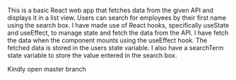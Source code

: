 This is a basic React web app that fetches data from the given API and displays it in a list view. Users can search for employees by their first name using the search box. I have made use of React hooks, specifically useState and useEffect, to manage state and fetch the data from the API. I have fetch the data when the component mounts using the useEffect hook. The fetched data is stored in the users state variable. I also have a searchTerm state variable to store the value entered in the search box.

Kindly open master branch
